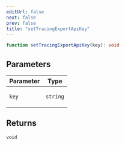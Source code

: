 ```yaml
---
editUrl: false
next: false
prev: false
title: "setTracingExportApiKey"
---
```


```ts
function setTracingExportApiKey(key): void
```

## Parameters

<table>
<thead>
<tr>
<th>Parameter</th>
<th>Type</th>
</tr>
</thead>
<tbody>
<tr>
<td>

`key`

</td>
<td>

`string`

</td>
</tr>
</tbody>
</table>

## Returns

`void`
